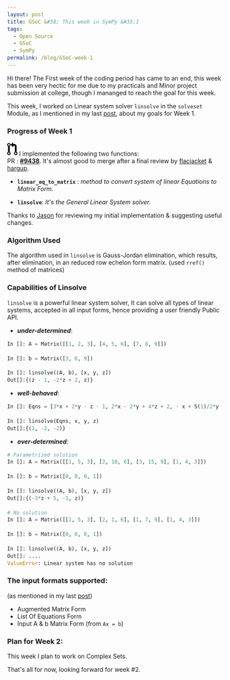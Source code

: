 ```yaml
---
layout: post
title: GSoC &#58; This week in SymPy &#35;1
tags:
  - Open Source
  - GSoC
  - SymPy
permalink: /blog/GSoC-week-1
---
```


Hi there! The First week of the coding period has came to an end, this week has been very hectic for me due to my practicals and Minor project submission at college, though I mananged to reach the goal for this week.

This week, I worked on Linear system solver `linsolve` in the `solveset` Module, as I mentioned in my last [post](http://blog.iamit.in/GSoC-Getting-Up-For-the-Coding-Period/), about my goals for Week 1. 

### **Progress of Week 1** 
<img src="/assets/gsoc/pr.png"> I implemented the following two functions: </br>
PR : **[#9438](https://github.com/sympy/sympy/pull/9438)**.
It's almost good to merge after a final review by [flacjacket](http://www.github.com/flacjacket) & [hargup](http://www.github.com/hargup).

* **`linear_eq_to_matrix`** : *method to convert system of linear Equations to Matrix Form.*

* **`linsolve`**: *It's the General Linear System solver.*

Thanks to [Jason](http://www.github.com/moorepants) for reviewing my initial implementation & suggesting useful changes.

### Algorithm Used
The algorithm used in `linsolve` is Gauss-Jordan elimination, which results, after elimination, in an reduced row echelon form matrix. (used `rref()` method of matrices)

### Capabilities of Linsolve
`linsolve` is a powerful linear system solver, It can solve all types of linear systems, accepted in all input forms, hence providing a user friendly Public API. 

* ***under-determined***:

```python
In []: A = Matrix([[1, 2, 3], [4, 5, 6], [7, 8, 9]])

In []: b = Matrix([3, 6, 9])

In []: linsolve((A, b), [x, y, z])
Out[]:{(z - 1, -2*z + 2, z)}
```

* ***well-behaved***: 

```python
In []: Eqns = [3*x + 2*y - z - 1, 2*x - 2*y + 4*z + 2, - x + S(1)/2*y - z]

In []: linsolve(Eqns, x, y, z)
Out[]:{(1, -2, -2)}
```

* ***over-determined***:

```python
# Parametrized solution
In []: A = Matrix([[1, 5, 3], [2, 10, 6], [3, 15, 9], [1, 4, 3]])

In []: b = Matrix([0, 0, 0, 1])

In []: linsolve((A, b), [x, y, z])
Out[]:{(-3*z + 5, -1, z)}

# No solution
In []: A = Matrix([[1, 5, 3], [2, 1, 6], [1, 7, 9], [1, 4, 3]])

In []: b = Matrix([0, 0, 0, 1])

In []: linsolve((A, b), [x, y, z])
Out[]: ....
ValueError: Linear system has no solution
```
### The input formats supported:</br>
(as mentioned in my last [post](http://blog.iamit.in/GSoC-Getting-Up-For-the-Coding-Period/))

* Augmented Matrix Form
* List Of Equations Form
* Input A & b Matrix Form (from `Ax = b`)

### Plan for Week 2:
This week I plan to work on Complex Sets.

That's all for now, looking forward for week #2.